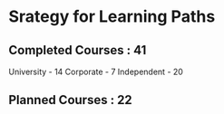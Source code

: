 # Srategy for Learning Paths

## Completed Courses : 41

University - 14
Corporate - 7
Independent - 20

## Planned Courses : 22
  
